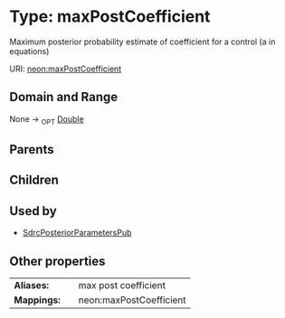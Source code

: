 
# Type: maxPostCoefficient


Maximum posterior probability estimate of coefficient for a control (a in equations)

URI: [neon:maxPostCoefficient](https://data.neonscience.org/maxPostCoefficient)


## Domain and Range

None ->  <sub>OPT</sub> [Double](types/Double.md)

## Parents


## Children


## Used by

 * [SdrcPosteriorParametersPub](SdrcPosteriorParametersPub.md)

## Other properties

|  |  |  |
| --- | --- | --- |
| **Aliases:** | | max post coefficient |
| **Mappings:** | | neon:maxPostCoefficient |

